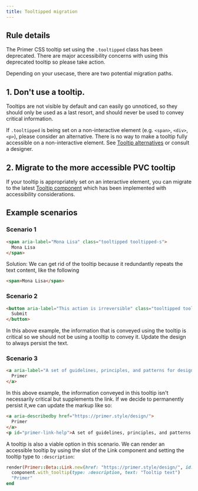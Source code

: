 ```yaml
---
title: Tooltipped migration
---
```


## Rule details

The Primer CSS tooltip set using the `.tooltipped` class has been deprecated. There are major accessibility concerns with using this deprecated tooltip so please take action.

Depending on your usecase, there are two potential migration paths.

## 1. Don't use a tooltip.

Tooltips are not visible by default and can easily go unnoticed, so they should only be used as a last resort, and should never be used to convey critical information.

If `.tooltipped` is being set on a non-interactive element  (e.g. `<span>`, `<div>`, `<p>`), please consider an alternative. There is no way to make a tooltip fully accessible on a non-interactive element. See [Tooltip alternatives](https://primer.style/design/guides/accessibility/tooltip-alternatives/) or consult a designer.

## 2. Migrate to the more accessible PVC tooltip

If your tooltip is appropriately set on an interactive element, you can migrate to the latest [Tooltip component](https://primer.style/design/components/tooltip/rails/alpha) which has been implemented with accessibility considerations.

## Example scenarios

### Scenario 1

```html
<span aria-label="Mona Lisa" class="tooltipped tooltipped-s">
  Mona Lisa
</span>
```

Solution: We can get rid of the tooltip because it redundantly repeats the text content, like the following

```html
<span>Mona Lisa</span>
```

### Scenario 2

```html
<button aria-label="This action is irreversible" class="tooltipped tooltipped-n">
  Submit
</button>
```

In this above example, the information that is conveyed using the tooltip is critical so we should not be using a tooltip to convey it. Update the design to always persist the text.

### Scenario 3

```html
<a aria-label="A set of guidelines, principles, and patterns for designing and building UI at GitHub." class="tooltipped tooltipped-s" href="primer.style">
  Primer
</a>
```

In this above example, the information conveyed in this tooltip isn't necessarily critical but supplements the link. If we decide to permanently persist it,we can update the markup like so:

```html
<a aria-describedby href="https://primer.style/design/">
  Primer
</a>
<p id="primer-link-help">A set of guidelines, principles, and patterns for designing and building UI at GitHub.</p>
```

A tooltip is also a viable option in this scenario. We can render an accessible tooltip by using the slot of the Link component and setting the tooltip type to `:description`:

```.rb
render(Primer::Beta::Link.new(href: "https://primer.style/design/", id: "A set of guidelines, principles, and patterns for designing and building UI at GitHub.")) do |component|
  component.with_tooltip(type: :description, text: "Tooltip text")
  "Primer"
end
```
